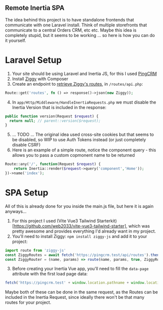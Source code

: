 ## Remote Inertia SPA
The idea behind this project is to have standalone frontends that communicate with one Laravel install.
Think of multiple storefronts that communicate to a central Orders CRM, etc etc.
Maybe this idea is completely stupid, but it seems to be working ... so here is how you can do it yourself.

# Laravel Setup
1) Your site should be using Laravel and Inertia JS, for this I used [PingCRM](https://github.com/inertiajs/pingcrm)
2) Install [Ziggy](https://github.com/tighten/ziggy) with Composer
3) Create an endpoint to [retrieve Ziggy's routes](https://github.com/tighten/ziggy#retrieving-ziggys-routes-and-config-from-an-api-endpoint), in `/routes/api.php`:
```php
Route::get('routes', fn () => response()->json(new Ziggy));
```
4) In `app/Http/Middleware/HandleInertiaRequests.php` we must disable the Inertia Version that is included in the response:
```php
public function version(Request $request) {
  return null; // parent::version($request);
}
```
5) ... TODO ... The original idea used cross-site cookies but that seems to be disabled, so WIP to use Auth Tokens instead (or just completely disable CSRF)
6) Here is an example of a simple route, notice the component query - this allows you to pass a custom copmonent name to be returned
```php
Route::any('/', function(Request $request) {
    return Inertia::render($request->query('component','Home'));
})->name('index');
```

# SPA Setup
All of this is already done for you inside the main.js file, but here it is again anyways...
1) For this project I used (Vite Vue3 Tailwind Starterkit)[https://github.com/web2033/vite-vue3-tailwind-starter], which was pretty awesome and provides everything I'd already want in my project.
2) You'll need to install Ziggy: `npm install ziggy-js` and add it to your project:
```js
import route from 'ziggy-js'
const ZiggyRoutes = await fetch('https://pingcrm.test/api/routes').then(x => x.json())
const ZiggyRouter = (name, params) => route(name, params, true, ZiggyRoutes)
```
3) Before creating your Inertia Vue app, you'll need to fill the `data-page` attribute with the first load page data:
```js
fetch('https://pingcrm.test' + window.location.pathname + window.location.search)
```
Maybe both of these can be done in the same request, as the Routes can be included in the Inertia Request, since ideally there won't be that many routes for your project.
